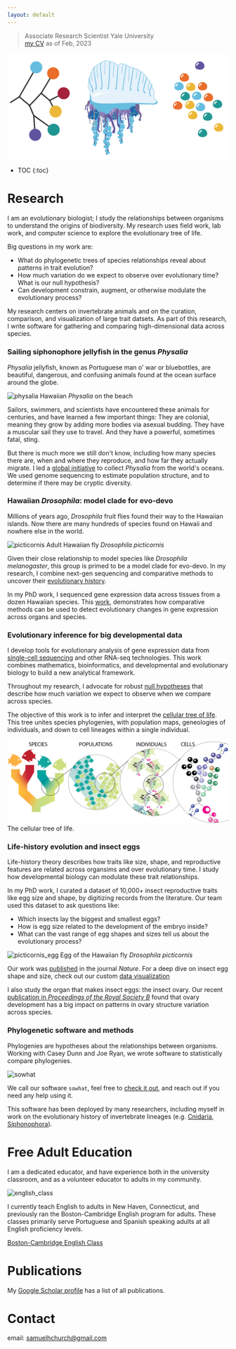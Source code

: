 ```yaml
---
layout: default
---
```


> Associate Research Scientist 
> Yale University  
> [my CV](/assets/Samuel_Church_CV_Aug2024.pdf) as of Feb, 2023

![hatchlings](/assets/img/icons.png)

* TOC
{:toc}
# Research

I am an evolutionary biologist; I study the relationships between organisms to understand the origins of biodiversity. My research uses field work, lab work, and computer science to explore the evolutionary tree of life.

Big questions in my work are:

- What do phylogenetic trees of species relationships reveal about patterns in trait evolution?
- How much variation do we expect to observe over evolutionary time? What is our null hypothesis?
- Can development constrain, augment, or otherwise modulate the evolutionary process?

My research centers on invertebrate animals and on the curation, comparison, and visualization of large trait datsets. As part of this research, I write software for gathering and comparing high-dimensional data across species.

### Sailing siphonophore jellyfish in the genus _Physalia_

_Physalia_ jellyfish, known as Portuguese man o' war or bluebottles, are beautiful, dangerous, and confusing animals found at the ocean surface around the globe. 

![physalia](/assets/img/physalia_on_the_beach.png)
Hawaiian *Physalia* on the beach

Sailors, swimmers, and scientists have encountered these animals for centuries, and have learned a few important things: They are colonial, meaning they grow by adding more bodies via asexual budding. They have a muscular sail they use to travel. And they have a powerful, sometimes fatal, sting.

But there is much more we still don't know, including how many species there are, when and where they reproduce, and how far they actually migrate. I led a [global initiative](https://www.biorxiv.org/content/10.1101/2024.07.10.602499v2) to collect _Physalia_ from the world's oceans. We used genome sequencing to estimate population structure, and to determine if there may be cryptic diversity.

### Hawaiian _Drosophila_: model clade for evo-devo

Millions of years ago, _Drosophila_ fruit flies found their way to the Hawaiian islands. Now there are many hundreds of species found on Hawaii and nowhere else in the world.

![picticornis](/assets/img/picticornis.png)
Adult Hawaiian fly *Drosophila picticornis*

Given their close relationship to model species like _Drosophila melanogaster_, this group is primed to be a model clade for evo-devo. In my research, I combine next-gen sequencing and comparative methods to uncover their [evolutionary history](https://doi.org/10.1093/molbev/msac012).

In my PhD work, I sequenced gene expression data across tissues from a dozen Hawaiian species. This [work](
https://doi.org/10.1371/journal.pgen.1010607), demonstrates how comparative methods can be used to detect evolutionary changes in gene expression across organs and species.  


### Evolutionary inference for big developmental data

I develop tools for evolutionary analysis of gene expression data from [single-cell sequencing](https://doi.org/10.1101/2022.06.01.494334) and other RNA-seq technologies. This work combines mathematics, bioinformatics, and developmental and evolutionary biology to build a new analytical framework.

Throughout my research, I advocate for robust [null hypotheses](https://doi.org/10.1242/dev.178004) that describe how much variation we expect to observe when we compare across species. 

The objective of this work is to infer and interpret the [cellular tree of life](
https://doi.org/10.48550/arXiv.2307.02561
). This tree unites species phylogenies, with population maps, geneologies of individuals, and down to cell lineages within a single individual.

![cell_tree](/assets/img/species_to_cells.png)
The cellular tree of life.

### Life-history evolution and insect eggs

Life-history theory describes how traits like size, shape, and reproductive features are related across organsims and over evolutionary time. I study how developmental biology can modulate these trait relationships. 

In my PhD work, I curated a dataset of 10,000+ insect reproductive traits like egg size and shape, by digitizing records from the literature. Our team used this dataset to ask questions like:
*   Which insects lay the biggest and smallest eggs?
*   How is egg size related to the development of the embryo inside?
*   What can the vast range of egg shapes and sizes tell us about the evolutionary process?

![picticornis_egg](/assets/img/picticornis_egg.png)
Egg of the Hawaiian fly *Drosophila picticornis*

Our work was [published](https://doi.org/10.1038/s41586-019-1302-4) in the journal _Nature_. For a deep dive on insect egg shape and size, check out our custom [data visualization](/dataviz/index.html)

I also study the organ that makes insect eggs: the insect ovary. Our recent [publication in _Proceedings of the Royal Society B_](https://doi.org/10.1098/rspb.2021.0150) found that ovary development has a big impact on patterns in ovary structure variation across species.


### Phylogenetic software and methods

Phylogenies are hypotheses about the relationships between organisms. Working with Casey Dunn and Joe Ryan, we wrote software to statistically compare phylogenies.

![sowhat](/assets/img/sowhat.png)

We call our software `sowhat`, feel free to [check it out](https://github.com/josephryan/sowhat), and reach out if you need any help using it.

This software has been deployed by many researchers, including myself in work on the evolutionary history of invertebrate lineages (e.g. [Cnidaria](https://journals.plos.org/plosone/article?id=10.1371/journal.pone.0139068), [Siphonophora](https://www.sciencedirect.com/science/article/pii/S1055790318300460)).

# Free Adult Education

I am a dedicated educator, and have experience both in the university classroom, and as a volunteer educator to adults in my community.

![english_class](/assets/img/english_class.png)

I currently teach English to adults in New Haven, Connecticut, and previously ran the Boston-Cambridge English program for adults. These classes primarily serve Portuguese and Spanish speaking adults at all English proficiency levels.

[Boston-Cambridge English Class](https://www.facebook.com/groups/bostoncambridgeenglishclass)

# Publications

My [Google Scholar profile](https://scholar.google.com/citations?user=4fMce0EAAAAJ&hl=en) has a list of all publications.

# Contact

email: samuelhchurch@gmail.com



